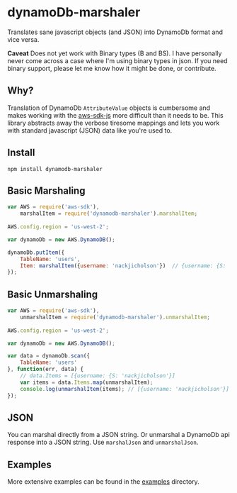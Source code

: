 dynamoDb-marshaler
===

Translates sane javascript objects (and JSON) into DynamoDb format and vice versa.

**Caveat** Does not yet work with Binary types (B and BS). I have personally never come across
a case where I'm using binary types in json. If you need binary support, please let me know how it might be done, or contribute.

## Why?

Translation of DynamoDb `AttributeValue` objects is cumbersome and makes working with the [aws-sdk-js](https://github.com/aws/aws-sdk-js)
more difficult than it needs to be. This library abstracts away the verbose tiresome mappings and lets you work with standard javascript (JSON) data like
you're used to.

## Install

```
npm install dynamodb-marshaler
```

## Basic Marshaling

```javascript
var AWS = require('aws-sdk'),
    marshalItem = require('dynamodb-marshaler').marshalItem;
    
AWS.config.region = 'us-west-2';

var dynamoDb = new AWS.DynamoDB();

dynamoDb.putItem({
    TableName: 'users',
    Item: marshalItem({username: 'nackjicholson'})  // {username: {S: 'nackjicholson'}}
});
```

## Basic Unmarshaling

```javascript
var AWS = require('aws-sdk'),
    unmarshalItem = require('dynamodb-marshaler').unmarshalItem;
    
AWS.config.region = 'us-west-2';

var dynamoDb = new AWS.DynamoDB();

var data = dynamoDb.scan({
    TableName: 'users'
}, function(err, data) {
    // data.Items = [{username: {S: 'nackjicholson'}]
    var items = data.Items.map(unmarshalItem);
    console.log(unmarshalItem(items); // [{username: 'nackjicholson'}]
});
```

## JSON

You can marshal directly from a JSON string. Or unmarshal a DynamoDb api response into a JSON string. Use `marshalJson` and `unmarshalJson`.

## Examples

More extensive examples can be found in the [examples](https://github.com/CascadeEnergy/dynamoDb-marshaler/tree/master/examples) directory.
